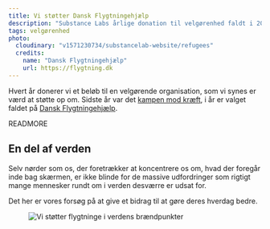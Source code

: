 ```yaml
---
title: Vi støtter Dansk Flygtningehjælp
description: "Substance Labs årlige donation til velgørenhed faldt i 2015 til Dansk Flygtningehjælp, som hjælper flygtninge i verdens brændpunkter."
tags: velgørenhed
photo:
  cloudinary: "v1571230734/substancelab-website/refugees"
  credits:
    name: "Dansk Flygtningehjælp"
    url: https://flygtning.dk
---
```


Hvert år donerer vi et beløb til en velgørende organisation, som vi synes er værd at støtte op om. Sidste år var det [kampen mod kræft](/articles/kraeftens-bekaempelse/), i år er valget faldet på [Dansk Flygtningehjælp](https://flygtning.dk/).

READMORE

## En del af verden

Selv nørder som os, der foretrækker at koncentrere os om, hvad der foregår inde bag skærmen, er ikke blinde for de massive udfordringer som rigtigt mange mennesker rundt om i verden desværre er udsat for.

Det her er vores forsøg på at give et bidrag til at gøre deres hverdag bedre.

<figure><img src="/images/articles/dansk_flygtningehjaelp_2016.jpg" alt="Vi støtter flygtninge i verdens brændpunkter"></figure>

